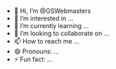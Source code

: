 - 👋 Hi, I’m @GSWebmasters
- 👀 I’m interested in ...
- 🌱 I’m currently learning ...
- 💞️ I’m looking to collaborate on ...
- 📫 How to reach me ...
- 😄 Pronouns: ...
- ⚡ Fun fact: ...

<!---
GSWebmasters/GSWebmasters is a ✨ special ✨ repository because its `README.md` (this file) appears on your GitHub profile.
You can click the Preview link to take a look at your changes.
--->
